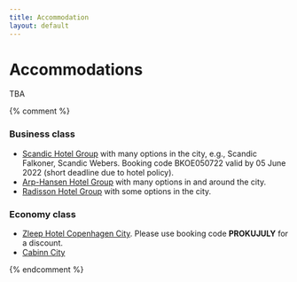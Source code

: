 ```yaml
---
title: Accommodation
layout: default
---
```


# Accommodations

TBA

{% comment %}

### Business class
* [Scandic Hotel Group](https://www.scandichotels.dk/) with many options in the city, e.g., Scandic Falkoner, Scandic Webers. Booking code BKOE050722 valid by 05 June 2022 (short deadline due to hotel policy).
* [Arp-Hansen Hotel Group](https://www.arp-hansen.dk/) with many options in and around the city.
* [Radisson Hotel Group](https://www.radissonhotels.com/) with some options in the city.

### Economy class
* [Zleep Hotel Copenhagen City](https://www.zleep.com/en/hotel/copenhagen-city/). Please use booking code **PROKUJULY** for a discount.
* [Cabinn City](https://www.cabinn.com/hotel/cabinn-city)

{% endcomment %}
